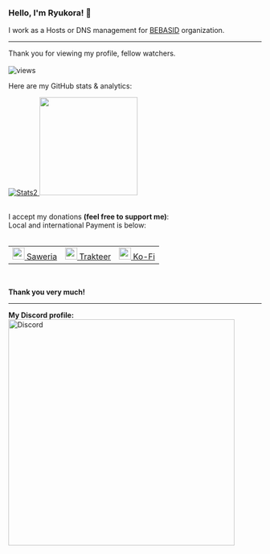 ### Hello, I'm Ryukora! 👋

I work as a Hosts or DNS management for [BEBASID](https://github.com/bebasid/) organization. 

----
Thank you for viewing my profile, fellow watchers.</br></br>
<img alt="views" src="https://komarev.com/ghpvc/?username=ryukora&color=0b5394" />

Here are my GitHub stats & analytics:</br>
 
<p align="left" class="d-flex justify-content-center align-items-center">
<a href="https://github.com/ryukora">
<img alt="Stats2" src="https://github-readme-streak-stats.herokuapp.com/?user=ryukora&theme=tokyonight" /> 
<img height="195em" src="https://github-readme-stats-eight-theta.vercel.app/api?username=ryukora&show_icons=true&theme=blue-green&include_all_commits=true&count_private=true"/>
</a>
</p> 
</br>
        I accept my donations <b>(feel free to support me)</b>:</br>
        Local and international Payment is below:</br><br>
<table>
  <tr>
    <td valign="center"><a href="https://saweria.co/ryukora"><img src="https://saweria.co/_next/image?url=%2F_next%2Fstatic%2Fmedia%2Fcapy_happy.603c7293.svg&w=384&q=75" width="24"/> Saweria</td>
    <td valign="center"><a href="https://trakteer.id/ryukora"><img src="https://cdn.trakteer.id/images/mix/trakteer-icon-thumbnail.png" width="24"/> Trakteer</td>
    <td valign="center"><a href="https://ko-fi.com/ryukora"><img src="https://uploads-ssl.webflow.com/5c14e387dab576fe667689cf/61e1116779fc0a9bd5bdbcc7_Frame%206.png" width="24"/> Ko-Fi</td>
</table></br>
      
**Thank you very much!**

----
<b>My Discord profile:</b></br>
<a href="https://discord.com/users/328048748120899586"><img src="https://lanyard.cnrad.dev/api/328048748120899586?borderRadius=20px&bg=transparent&idleMessage=Probably%20doing%20something%20else..." alt="Discord" width="450"/></a>


<!--
**ryukora/ryukora** is a ✨ _special_ ✨ repository because its `README.md` (this file) appears on your GitHub profile.

Here are some ideas to get you started:

- 🔭 I’m currently working on ...
- 🌱 I’m currently learning ...
- 👯 I’m looking to collaborate on ...
- 🤔 I’m looking for help with ...
- 💬 Ask me about ...
- 📫 How to reach me: ...
- 😄 Pronouns: ...
- ⚡ Fun fact: ...
-->
